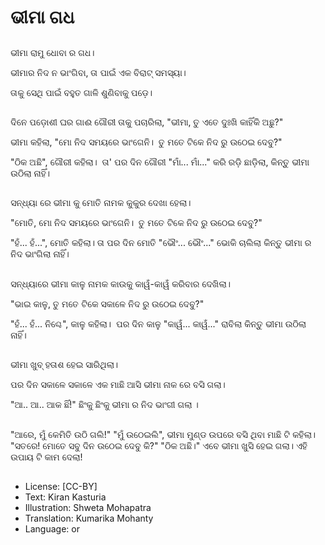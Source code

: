 # ଭୀମା ଗଧ

##
ଭୀମା ରାମୁ ଧୋବା ର ଗଧ। 

ଭୀମାର ନିଦ ନ ଭାଂଗିବା, ତା ପାଇଁ ଏକ ବିରାଟ୍ ସମସ୍ୟା। 

ତାକୁ ସେଥି ପାଇଁ ବହୁତ ଗାଳି ଶୁଣିବାକୁ ପଡ଼େ।

##
ଦିନେ ପଡ଼ୋଶୀ ଘର ଗାଈ ଗୌରୀ ତାକୁ ପଚାରିଲା, "ଭୀମା, ତୁ ଏତେ ଦୁଃଖି କାହିଁକି ଅଛୁ?"

ଭୀମା କହିଲା, "ମୋ ନିଦ ସମୟରେ ଭାଂଗେନି।  ତୁ ମତେ ଟିକେ ନିଦ ରୁ ଉଠେଇ ଦେବୁ?"

"ଠିକ ଅଛି", ଗୌରୀ କହିଲା।  ତା' ପର ଦିନ ଗୌରୀ "ମାଁ... ମାଁ..." କରି ରଡ଼ି ଛାଡ଼ିଲା, କିନ୍ତୁ ଭୀମା ଉଠିଲା ନାହିଁ। 

##
ସନ୍ଧ୍ୟା ରେ ଭୀମା କୁ ମୋତି ନାମକ କୁକୁର ଦେଖା ହେଲା। 

"ମୋତି, ମୋ ନିଦ ସମୟରେ ଭାଂଗେନି।  ତୁ ମତେ ଟିକେ ନିଦ ରୁ ଉଠେଇ ଦେବୁ?"

"ହଁ... ହଁ...", ମୋତି କହିଲା। ତା ପର ଦିନ ମୋତି "ଭୌଂ... ଭୌଂ..." ଭୋକି ଚାଲିଲା କିନ୍ତୁ ଭୀମା ର ନିଦ ଭାଂଗିଲା ନାହିଁ। 

##
ସନ୍ଧ୍ୟାରେ ଭୀମା କାଳୁ ନାମକ କାଉକୁ କାୱଁ-କାୱଁ କରିବାର ଦେଖିଲା। 

"ଭାଇ କାଳୁ, ତୁ ମତେ ଟିକେ ସକାଳେ ନିଦ ରୁ ଉଠେଇ ଦେବୁ?"

"ହଁ... ହଁ... ନିଶ୍ଚେ", କାଳୁ କହିଲା।  ପର ଦିନ କାଳୁ "କାୱଁ... କାୱଁ..." ରାବିଲା କିନ୍ତୁ ଭୀମା ଉଠିଲା ନାହିଁ। 

##
ଭୀମା ଖୁବ୍ ହତାଶ ହେଇ ସାରିଥିଲା।

ପର ଦିନ ସକାଳେ ସକାଳେ ଏକ ମାଛି ଆସି ଭୀମା ନାକ ରେ ବସି ଗଲା। 

"ଆ.. ଆ.. ଆକ ଛିଁ!" ଛିଂକୁ ଛିଂକୁ ଭୀମା ର ନିଦ ଭାଂଗୀ ଗଲା । 

##
"ଆରେ, ମୁଁ କେମିତି ଉଠି ଗଲି!"
"ମୁଁ ଉଠେଇଲି", ଭୀମା ମୁଣ୍ଡ ଉପରେ ବସି ଥିବା ମାଛି ଟି କହିଲା। 
"ସତରେ! ମୋତେ ସବୁ ଦିନ ଉଠେଇ ଦେବୁ କି?"
"ଠିକ ଅଛି।"
ଏବେ ଭୀମା ଖୁସି ହେଇ ଗଲା। ଏହି ଉପାୟ ଟି କାମ ଦେଲା!

##
* License: [CC-BY]
* Text: Kiran Kasturia
* Illustration: Shweta Mohapatra
* Translation: Kumarika Mohanty
* Language: or
